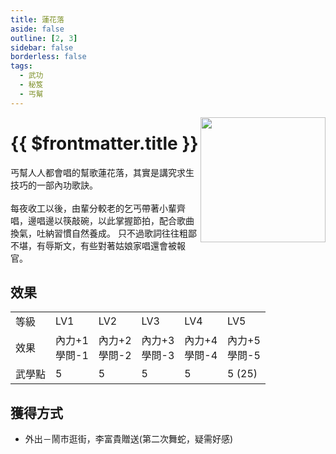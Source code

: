```yaml
---
title: 蓮花落
aside: false
outline: [2, 3]
sidebar: false
borderless: false
tags:
  - 武功
  - 秘笈
  - 丐幫
---
```


<img src="/images/books/item_book_7001.png" align="right" width="200" />

# {{ $frontmatter.title }}

丐幫人人都會唱的幫歌蓮花落，其實是講究求生技巧的一部內功歌訣。
<br><br>
每夜收工以後，由輩分較老的乞丐帶著小輩齊唱，邊唱邊以筷敲碗，以此掌握節拍，配合歌曲換氣，吐納習慣自然養成。
只不過歌詞往往粗鄙不堪，有辱斯文，有些對著姑娘家唱還會被報官。
<br clear="all" />

## 效果

<table>
    <tr>
        <td>等級</td>
        <td>LV1</td>
        <td>LV2</td>
        <td>LV3</td>
        <td>LV4</td>
        <td>LV5</td>
    </tr>
    <tr>
        <td>效果</td>
        <td>內力+1<br>學問-1</td>
        <td>內力+2<br>學問-2</td>
        <td>內力+3<br>學問-3</td>
        <td>內力+4<br>學問-4</td>
        <td>內力+5<br>學問-5</td>
    </tr>
    <tr>
        <td>武學點</td>
        <td>5</td>
        <td>5</td>
        <td>5</td>
        <td>5</td>
        <td>5 (25)</td>
    </tr>
</table>

## 獲得方式

- 外出－鬧市逛街，李富貴贈送(第二次舞蛇，疑需好感)

